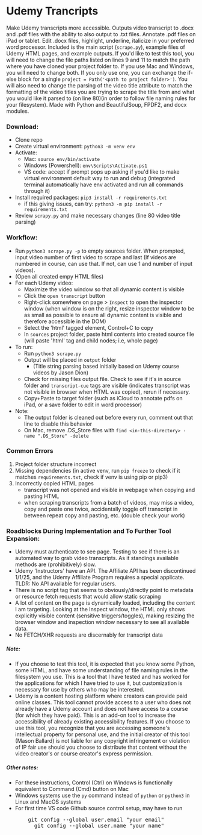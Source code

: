 # Udemy Trancripts
Make Udemy transcripts more accessible. Outputs video transcript to .docx and .pdf files with the ability to also output to .txt files. Annotate .pdf files on iPad or tablet. Edit .docx files, highlight, underline, italicize in your preferred word processor. Included is the main script (`scrape.py`), example files of Udemy HTML pages, and example outputs. If you'd like to test this tool, you will need to change the file paths listed on lines 9 and 11 to match the path where you have cloned your project folder to. If you use Mac and Windows, you will need to change both. If you only use one, you can exchange the if-else block for a single `project = Path('<path to project folder>')`. You will also need to change the parsing of the video title attribute to match the formatting of the video titles you are trying to scrape the title from and what you would like it parsed to (on line 80)(in order to follow file naming rules for your filesystem). Made with Python and BeautifulSoup, FPDF2, and docx modules. 


### Download:
- Clone repo
- Create virtual environment: `python3 -m venv env`
- Activate:
    - Mac: `source env/bin/activate`
    - Windows (Powershell): `env\Scripts\Activate.ps1`
    - VS code: accept if prompt pops up asking if you'd like to make virtual environment default way to run and debug (integrated terminal automatically have env activated and run all commands through it)
- Install required packages: `pip3 install -r requirements.txt`
    - if this giving issues, can try: `python3 -m pip install -r requirements.txt`
- Review `scrapy.py` and make necessary changes (line 80 video title parsing)

### Workflow:
- Run `python3 scrape.py -p` to empty sources folder. When prompted, input video number of first video to scrape and last (If videos are numbered in course, can use that. If not, can use 1 and number of input videos).
- (Open all created empy HTML files)
- For each Udemy video:
    - Maximize the video window so that all dynamic content is visible
    - Click the `open transcript` button
    - Right-click somewhere on page > `Inspect` to open the inspector window (when window is on the right, resize inspector window to be as small as possible to ensure all dynamic content is visible and therefore accessible in the DOM)
    - Select the 'html' tagged element, Control+C to copy
    - In `sources` project folder, paste html contents into created source file (will paste 'html' tag and child nodes; i.e, whole page)    
- To run:
    - Run `python3 scrape.py`
    - Output will be placed in `output` folder
       - (Title string parsing based initially based on Udemy course videos by Jason Dion)
    - Check for missing files output file. Check to see if it's in source folder and `transcript-cue` tags are visible (indicates transcript was not visible in browser when HTML was copied), rerun if necessary.
    - Copy+Paste to target folder (such as iCloud to annotate pdfs on iPad, or a save folder to edit in word processor)
- Note:
    - The output folder is cleaned out before every run, comment out that line to disable this behavior
    - On Mac, remove .DS_Store files with `find <in-this-directory> -name ".DS_Store" -delete`

### Common Errors
1. Project folder structure incorrect
2. Missing dependencies (in active venv, run `pip freeze` to check if it matches `requirements.txt`, check if venv is using pip or pip3)
3. Incorrectly copied HTML pages
   - transcript was not opened and visible in webpage when copying and pasting HTML
   - when scraping transcripts from a batch of videos, may miss a video, copy and paste one twice, accidentally toggle off transcript in between repeat copy and pasting, etc. (double check your work)

### Roadblocks During Implementation and To Further Tool Expansion:
- Udemy must authenticate to see page. Testing to see if there is an automated way to grab video transcripts. As it standings available methods are (prohibitively) slow.
- Udemy 'Instructors' have an API. The Affiliate API has been discontinued 1/1/25, and the Udemy Affiliate Program requires a special applicate. TLDR: No API available for regular users.
- There is no script tag that seems to obviously/directly point to metadata or resource fetch requests that would allow static scraping
- A lot of content on the page is dynamically loaded, including the content I am targeting. Looking at the Inspect window, the HTML only shows explicitly visible content (sensitive triggers/toggles), making resizing the browser window and inspection window necessary to see all available data.
- No FETCH/XHR requests are discernably for transcript data

##### Note:
- If you choose to test this tool, it is expected that you know some Python, some HTML, and have some understanding of file naming rules in the filesystem you use. This is a tool that I have tested and has worked for the applications for which I have tried to use it, but customization is necessary for use by others who may be interested.
- Udemy is a content hosting platform where creators can provide paid online classes. This tool cannot provide access to a user who does not already have a Udemy account and does not have access to a course (for which they have paid). This is an add-on tool to increase the accessibility of already existing accessibility features. If you choose to use this tool, you recognize that you are accessing someone's intellectual property for personal use, and the initial creator of this tool (Mason Ballard) is not liable for any copyright infringement or violation of IP fair use should you choose to distribute that content without the video creator's or course creator's express permission.

##### Other notes:
- For these instructions, Control (Ctrl) on Windows is functionally equivalent to Command (Cmd) button on Mac
- Windows systems use the `py` command instead of `python` or `python3` in Linux and MacOS systems
- For first time VS code Github source control setup, may have to run
  <pre>
      git config --global user.email "your email" 
        git config --global user.name "your name"
  </pre>

